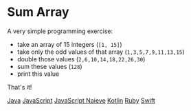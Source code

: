 # Sum Array

A very simple programming exercise:

- take an array of 15 integers (`[1, 15]`)
- take only the odd values of that array (`1,3,5,7,9,11,13,15`)
- double those values (`2,6,10,14,18,22,26,30`)
- sum these values (`128`)
- print this value

That's it!

[Java](src/sumarray/SumArray.java)
[JavaScript](src/sumarray/sum_array.js)
[JavaScript Naieve](src/sumarray/sum_array_naieve.js)
[Kotlin](src/sumarray/SumArray.kt)
[Ruby](src/sumarray/sum_array.rb)
[Swift](src/sumarray/SumArray.swift)

